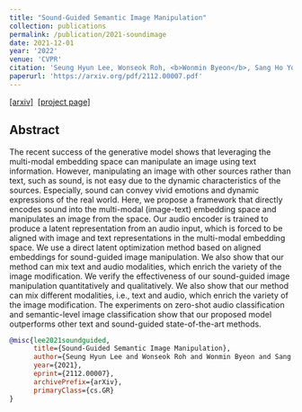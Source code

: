 ```yaml
---
title: "Sound-Guided Semantic Image Manipulation"
collection: publications
permalink: /publication/2021-soundimage
date: 2021-12-01
year: '2022'
venue: 'CVPR'
citation: 'Seung Hyun Lee, Wonseok Roh, <b>Wonmin Byeon</b>, Sang Ho Yoon, Chan Young Kim, Jinkyu Kim, Sangpil Kim <b>|</b> <i>CVPR 2022</i> '
paperurl: 'https://arxiv.org/pdf/2112.00007.pdf'
---
```

[[arxiv]](https://arxiv.org/abs/2112.00007)&nbsp;
[[project page]](https://kuai-lab.github.io/cvpr2022sound/) 

## Abstract
The recent success of the generative model shows that leveraging the multi-modal embedding space can manipulate an image using text information. However, manipulating an image with other sources rather than text, such as sound, is not easy due to the dynamic characteristics of the sources. Especially, sound can convey vivid emotions and dynamic expressions of the real world. Here, we propose a framework that directly encodes sound into the multi-modal (image-text) embedding space and manipulates an image from the space. Our audio encoder is trained to produce a latent representation from an audio input, which is forced to be aligned with image and text representations in the multi-modal embedding space. We use a direct latent optimization method based on aligned embeddings for sound-guided image manipulation. We also show that our method can mix text and audio modalities, which enrich the variety of the image modification. We verify the effectiveness of our sound-guided image manipulation quantitatively and qualitatively. We also show that our method can mix different modalities, i.e., text and audio, which enrich the variety of the image modification. The experiments on zero-shot audio classification and semantic-level image classification show that our proposed model outperforms other text and sound-guided state-of-the-art methods. 


```bib
@misc{lee2021soundguided,
      title={Sound-Guided Semantic Image Manipulation}, 
      author={Seung Hyun Lee and Wonseok Roh and Wonmin Byeon and Sang Ho Yoon and Chan Young Kim and Jinkyu Kim and Sangpil Kim},
      year={2021},
      eprint={2112.00007},
      archivePrefix={arXiv},
      primaryClass={cs.GR}
}
```

